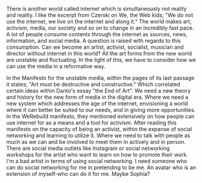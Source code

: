 There is another world called internet which is simultaneously not reality and reality. I like the excerpt from Czerski on We, the Web kids; "We do not use the internet, we live on the internet and along it." The world makes art, activism, media, our society and so on to change in an incredibly fast pace. A lot of people consume contents through the internet as sources, news, information, and social media. A question is raised with regards to this consumption. Can we become an artist, activist, socialist, musician and director without internet in this world? All the art forms from the new world are unstable and fluctuating. In the light of this, we have to consider how we can use the media in a reformative way.

In the Manifesto for the unstable media, within the pages of its last passage it states; "Art must be destructive and constructive." Which correlated certain ideas within Danto's essay "the End of Art". We need a new theory and history for the new form of media in the digital era. Where we need a new system which addresses the age of the internet, envisioning a world where it can better be suited to our needs, and in giving more opportunities. In the WeRebuild manifesto, they mentioned extensively on how people can use internet for as a means and a tool for activism. After reading this manifesto on the capacity of being an activist, within the expanse of social networking and learning to utilize it. Where we need to talk with people as much as we can and be involved to meet them in actively and in person. There are social media outlets like Instagram or social networking workshops for the artist who want to learn on how to promote their work. I'm a bad artist in terms of using social networking. I need someone who can do social networking for me in pretending to be me. An avatar who is an extension of myself-who can do it for me. Maybe Sophia?

